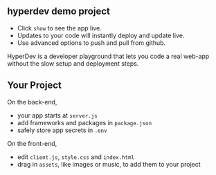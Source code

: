 ## hyperdev demo project

* Click `show` to see the app live.
* Updates to your code will instantly deploy and update live.
* Use advanced options to push and pull from github.

HyperDev is a developer playground that lets you code a real web-app without the slow setup and deployment steps.


Your Project
------------

On the back-end,
- your app starts at `server.js`
- add frameworks and packages in `package.json`
- safely store app secrets in `.env`

On the front-end,
- edit `client.js`, `style.css` and `index.html`
- drag in `assets`, like images or music, to add them to your project
